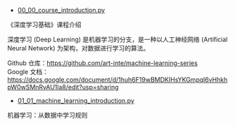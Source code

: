 * [00_00_course_introduction.py](deep_learning/00_00_course_introduction.py)

《深度学习基础》课程介绍

深度学习 (Deep Learning) 是机器学习的分支，是一种以人工神经网络 (Artificial Neural Network) 为架构，对数据进行学习的算法。

Github 仓库：https://github.com/art-inte/machine-learning-series  
Google 文档：https://docs.google.com/document/d/1huh6F19wBMDKIHsYKGmpql6vHhkhpW0wSMnRyAU1la8/edit?usp=sharing

* [01_01_machine_learning_introduction.py](deep_learning/01_01_machine_learning_introduction.py)

机器学习：从数据中学习规则

